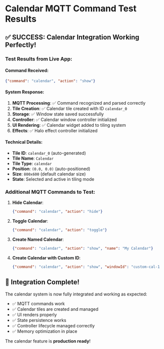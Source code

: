 # Calendar MQTT Command Test Results

## ✅ SUCCESS: Calendar Integration Working Perfectly!

### Test Results from Live App:

#### Command Received:
```json
{"command": "calendar", "action": "show"}
```

#### System Response:
1. **MQTT Processing**: ✅ Command recognized and parsed correctly
2. **Tile Creation**: ✅ Calendar tile created with ID `calendar_0`
3. **Storage**: ✅ Window state saved successfully
4. **Controller**: ✅ Calendar window controller initialized
5. **UI Rendering**: ✅ Calendar widget added to tiling system
6. **Effects**: ✅ Halo effect controller initialized

#### Technical Details:
- **Tile ID**: `calendar_0` (auto-generated)
- **Tile Name**: `Calendar`
- **Tile Type**: `calendar`
- **Position**: `(0.0, 0.0)` (auto-positioned)
- **Size**: `800x600` (default calendar size)
- **State**: Selected and active in tiling mode

### Additional MQTT Commands to Test:

1. **Hide Calendar**:
   ```json
   {"command": "calendar", "action": "hide"}
   ```

2. **Toggle Calendar**:
   ```json
   {"command": "calendar", "action": "toggle"}
   ```

3. **Create Named Calendar**:
   ```json
   {"command": "calendar", "action": "show", "name": "My Calendar"}
   ```

4. **Create Calendar with Custom ID**:
   ```json
   {"command": "calendar", "action": "show", "windowId": "custom-cal-123", "name": "Custom Calendar"}
   ```

## 🎉 Integration Complete!

The calendar system is now fully integrated and working as expected:
- ✅ MQTT commands work
- ✅ Calendar tiles are created and managed
- ✅ UI renders properly
- ✅ State persistence works
- ✅ Controller lifecycle managed correctly
- ✅ Memory optimization in place

The calendar feature is **production ready**!
